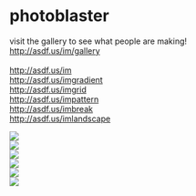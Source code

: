 # photoblaster</br>
visit the gallery to see what people are making!</br>
http://asdf.us/im/gallery</br>
</br>
http://asdf.us/im</br>
http://asdf.us/imgradient</br>
http://asdf.us/imgrid</br>
http://asdf.us/impattern</br>
http://asdf.us/imbreak</br>
http://asdf.us/imlandscape</br>



<img src="http://i.asdf.us/im/72/tumblr_n9i2gh7ljW1sjxw4eo1_400_1407615784_rude.gif" /></br>
<img src="http://i.asdf.us/im/9e/buddhaanimated_1318886114_JAMES_1331333647_seamonkey.gif" /></br>
<img src="http://i.asdf.us/im/a1/giphy-PbGenerate_1447098208.gif" /></br>
<img src="http://i.asdf.us/im/a1/giphy-PbGenerate_1447098208.gif" /></br>
<img src="http://i.asdf.us/im/a1/giphy-PbGenerate_1447098208.gif" /></br>
<img src="http://i.asdf.us/im/a1/giphy-PbGenerate_1447098208.gif" /></br>


